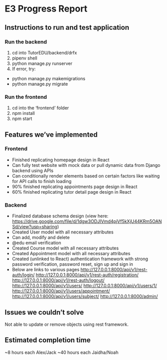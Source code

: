 # E3 Progress Report

## Instructions to run and test application
### Run the backend
1. cd into TutorEDU/backend/drfx
2. pipenv shell
3. python manage.py runserver
4. If error, try:
 * python manage.py makemigrations
 * python manage.py migrate

### Run the frontend
1. cd into the ‘frontend’ folder
2. npm install
3. npm start

## Features we’ve implemented
### Frontend
* Finished replicating homepage design in React
* Can fully test website with mock data or pull dynamic data from Django backend using APIs
* Can conditionally render elements based on certain factors like waiting for API calls to finish loading
* 90% finished replicating appointments page design in React
* 60% finished replicating tutor detail page design in React

### Backend
* Finalized database schema design (view here: https://drive.google.com/file/d/1dgw3ODJIVmd4pjVf5kXjU44KRm5OANSd/view?usp=sharing)
* Created User model with all necessary attributes
* Can add, modify and delete
* @edu email verification
* Created Course model with all necessary attributes
* Created Appointment model with all necessary attributes
* Created (unlinked to React) authentication framework with strong password verification, password reset, sign up and sign in
* Below are links to various pages
  http://127.0.0.1:8000/api/v1/rest-auth/login/
  http://127.0.0.1:8000/api/v1/rest-auth/registration/
  http://127.0.0.1:8000/api/v1/rest-auth/logout/
  http://127.0.0.1:8000/api/v1/users/
  http://127.0.0.1:8000/api/v1/users/1/
  http://127.0.0.1:8000/api/v1/users/appointment/
  http://127.0.0.1:8000/api/v1/users/subject/
  http://127.0.0.1:8000/admin/

## Issues we couldn’t solve
Not able to update or remove objects using rest framework.
## Estimated completion time
~8 hours each Alex/Jack
~40 hours each Jaidha/Noah
